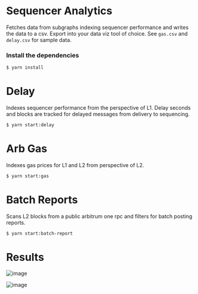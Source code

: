 # Sequencer Analytics

Fetches data from subgraphs indexing sequencer performance and writes the data to a csv. Export into your data viz tool of choice. See ```gas.csv``` and ```delay.csv``` for sample data.

### Install the dependencies

```bash
$ yarn install
```

# Delay

Indexes sequencer performance from the perspective of L1. Delay seconds and blocks are tracked for delayed messages from delivery to sequencing.


```bash
$ yarn start:delay
```

# Arb Gas

Indexes gas prices for L1 and L2 from perspective of L2.

```bash
$ yarn start:gas
```

# Batch Reports

Scans L2 blocks from a public arbitrum one rpc and filters for batch posting reports.

```bash
$ yarn start:batch-report
```

# Results

![image](https://github.com/shotaronowhere/sequencer-analytics/assets/10378902/cea57f9e-05a2-4a3c-91f7-10592c4e6d1a)

![image](https://github.com/shotaronowhere/sequencer-analytics/assets/10378902/1eafa741-88c9-44b6-aefa-ac158265071e)
